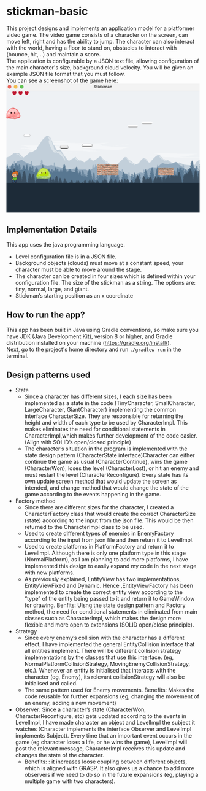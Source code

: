 # stickman-basic
This project designs and implements an application model for a platformer video game. The video game consists of a character on the screen, can move left, right and has the ability to jump. The character can also interact with the world, having a floor to stand on, obstacles to interact with (bounce, hit, ..) and maintain a score.  
The application is configurable by a JSON text file, allowing configuration of the
main character's size, background cloud velocity. You will be given an example JSON file format that you must
follow.  
You can see a screenshot of the game here:
![game screenshot](stickman.png)

## Implementation Details
This app uses the java programming language.
- Level configuration file is in a JSON file.
- Background objects (clouds) must move at a constant speed, your character must be able to move around the stage.
- The character can be created in four sizes which is defined within your configuration file. The size of the stickman as a string. The options are: tiny, normal, large, and giant.
- Stickman’s starting position as an x coordinate

## How to run the app?
This app has been built in Java using Gradle conventions, so make sure you have JDK (Java Development Kit), version 8 or higher, and Gradle distribution installed on your machine (https://gradle.org/install/).  
Next, go to the project's home directory and run `./gradlew run` in the terminal.  

## Design patterns used
- State
    - Since a character has different sizes, I each size has been implemented as a
    state in the code (TinyCharacter, SmallCharacter, LargeCharacter,
    GiantCharacter) implementing the common interface CharacterSize. They are
    responsible for returning the height and width of each type to be used by
    CharacterImpl. This makes eliminates the need for conditional statements in
    CharacterImpl,which makes further development of the code easier. (Align
    with SOLID’s open/closed principle)
    - The character’s situation in the program is implemented with the state
    design pattern (CharacterState interface)Character can either continue the
    game as usual (CharacterContinue), wins the game (CharacterWon), loses the
    level (CharacterLost), or hit an enemy and must restart the level
    (CharacterReconfigure). Every state has its own update screen method that
    would update the screen as intended, and change method that would change
    the state of the game according to the events happening in the game.
- Factory method
    - Since there are different sizes for the character, I created a CharacterFactory
    class that would create the correct CharacterSize (state) according to the
    input from the json file. This would be then returned to the CharacterImpl
    class to be used.
    - Used to create different types of enemies in EnemyFactory according to the
    input from json file and then return it to LevelImpl.
    - Used to create platforms in PlatformFactory and return it to LevelImpl. Although there is only one platform type in this stage (NormalPlatform), as I am planning to add more platforms, I have implemented this design to easily expand my code in the next stage with new platforms.
    - As previously explained, EntityView has two implementations, EntityViewFixed and Dynamic. Hence ,EntityViewFactory has been implemented to create the correct entity view according to the “type” of the entity being passed to it and return it to GameWindow for drawing. Benfits: Uisng the state design pattern and Factory method, the need for conditional statements in eliminated from main classes such as CharacterImpl, which makes the design more flexible and more open to extensions (SOLID open/close principle).
- Strategy
    - Since every enemy’s collision with the character has a different effect, I have implemented the general EntityCollision interface that all entities implement.  There will be different collision strategy implementations by the classes that use this interface. (eg, NormalPlatformCollisionStrategy, MovingEnemyCollisionStrategy, etc.). Whenever an entity is initialised that interacts with the character (eg, Enemy), its relevant collisionStrategy will also be initialised and called.
    - The same pattern used for Enemy movements. Benefits: Makes the code reusable for further expansions (eg, changing the movement of an enemy, adding a new movement)
- Observer: Since a character’s state (CharacterWon, CharacterReconfigure, etc)
gets updated according to the events in LevelImpl, I have made character an
object and LevelImpl the subject it watches (Character implements the interface
Observer and LevelImpl implements Subject). Every time that an important event
occurs in the game (eg character loses a life, or he wins the game), LevelImpl will
post the relevant message, CharacterImpl receives this update and changes the
state of the character.
    - Benefits: : it increases loose coupling between different objects, which is aligned with GRASP. It also gives us a chance to add more observers if we need to do so in the future expansions (eg, playing a multiple game with two characters).
